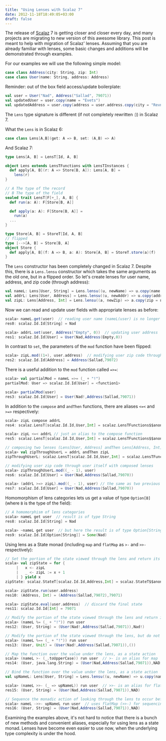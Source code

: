 ```yaml
---
title: "Using Lenses with Scalaz 7"
date: 2012-11-18T18:49:05+03:00
draft: false
---
```


The release of [Scalaz](https://github.com/scalaz/scalaz) 7 is getting closer and closer every day, and many projects are migrating to new version of this awesome library. This post is meant to help with migration of Scalaz' lenses. Assuming that you are already familiar with lenses, some basic changes and additions will be demonstrated through examples.

For our examples we will use the following simple model:
```scala
case class Address(city: String, zip: Int)
case class User(name: String, address: Address)
```

Reminder: out of the box field access/update boilerplate:
```scala
val user = User("Nad", Address("Sallad", 79071))
val updatedUser = user.copy(name = "Evets")
val updatedAddress = user.copy(address = user.address.copy(city = "Revned"))
```

The `Lens` type signature is different (if not completely rewritten :)) in Scalaz 7.

What the `Lens` is in Scalaz 6:
```scala
case class Lens[A,B](get: A => B, set: (A,B) => A)
```

And Scalaz 7:
```scala
type Lens[A, B] = LensT[Id, A, B]

object Lens extends LensTFunctions with LensTInstances {
  def apply[A, B](r: A => Store[B, A]): Lens[A, B] =
    lens(r)
}

// A The type of the record
// B The type of the field
sealed trait LensT[F[+_], A, B] {
  def run(a: A): F[Store[B, A]]

  def apply(a: A): F[Store[B, A]] =
    run(a)
  ...
}

type Store[A, B] = StoreT[Id, A, B]
// flipped
type |-->[A, B] = Store[B, A]
object Store {
  def apply[A, B](f: A => B, a: A): Store[A, B] = StoreT.store(a)(f)
}
```

The `Lens` constructor has been completely changed in Scalaz 7. Despite this, there is a `Lens.lensu` constructor which takes the same arguments as the old one, but in a flipped order. So let's create lenses for user name, address, and zip code (through address):
```scala
val nameL: Lens[User, String] = Lens.lensu((u, newName) => u.copy(name = newName), _.name)
val addrL: Lens[User, Address] = Lens.lensu((u, newAddr) => u.copy(address = newAddr), _.address)
val zipL: Lens[Address, Int] = Lens.lensu((a, newZip) => a.copy(zip = newZip), _.zip)
```

Now we can read and update user fields with appropriate lenses as before:
```scala
scala> nameL.get(user)  // reading user name (nameL(user) is no longer identical to nameL.get(user))
res0: scalaz.Id.Id[String] = Nad

scala> addrL.set(user, Address("Empty", 0))  // updating user address
res1: scalaz.Id.Id[User] = User(Nad,Address(Empty,0))
```

In contrast to `set`, the parameters of the `mod` function have been flipped:
```scala
scala> zipL.mod((1+), user.address)  // modifying user zip code through address (user.address)
res2: scalaz.Id.Id[Address] = Address(Sallad,79072)
```

There is a useful addition to the `mod` function called `=>=`:
```scala
scala> val partialMod = nameL =>= (_ + "!")
partialMod: User => scalaz.Id.Id[User] = <function1>

scala> partialMod(user)
res3: scalaz.Id.Id[User] = User(Nad!,Address(Sallad,79071))
```

In addition to the `compose` and `andThen` functions, there are aliases `<=<` and `>=>` respectively:
```scala
scala> zipL compose addrL
res4: scalaz.LensT[scalaz.Id.Id,User,Int] = scalaz.LensTFunctions$$anon$5@51557949

scala> zipL <=< addrL // just an alias to the compose function
res5: scalaz.LensT[scalaz.Id.Id,User,Int] = scalaz.LensTFunctions$$anon$5@3f1cf257

// composing two lenses (Lens[User, Address] andThen Lens[Address, Int] = Lens[User, Int])
scala> val zipThroughUserL = addrL andThen zipL
zipThroughUserL: scalaz.LensT[scalaz.Id.Id,User,Int] = scalaz.LensTFunctions$$anon$5@5c921914

// modifying user zip code through user itself with composed lenses
scala> zipThroughUserL.mod((_ - 1), user)
res6: scalaz.Id.Id[User] = User(Nad,Address(Sallad,79070))

scala> (addrL >=> zipL).mod((_ - 1), user) // the same as two previous lines
res7: scalaz.Id.Id[User] = User(Nad,Address(Sallad,79070))
```

Homomorphism of lens categories lets us get a value of type `Option[B]` (where `B` is the type of the field):
```scala
// A homomorphism of lens categories
scala> nameL get user  // result is of type String
res8: scalaz.Id.Id[String] = Nad

scala> ~nameL get user  // but here the result is of type Option[String]!
res9: scalaz.Id.Id[Option[String]] = Some(Nad)
```

Using lens as a State monad (including `map` and `flatMap` as `>-` and `>>-` respectively):
```scala
// Set the portion of the state viewed through the lens and return its new value
scala> val zipState = for {
     |   x <- zipL
     |   _ <- zipL := x + 1
     | } yield x
zipState: scalaz.StateT[scalaz.Id.Id,Address,Int] = scalaz.StateT$$anon$7@346d9067

scala> zipState.run(user.address)
res10: (Address, Int) = (Address(Sallad,79072),79071)

scala> zipState.eval(user.address)  // discard the final state
res11: scalaz.Id.Id[Int] = 79071

// Modify the portion of the state viewed through the lens and return its new value
scala> (nameL %= (_ + "!")) run user
res12: (User, String) = (User(Nad!,Address(Sallad,79071)),Nad!)

// Modify the portion of the state viewed through the lens, but do not return its new value
scala> (nameL %== (_ + "!")) run user
res13: (User, Unit) = (User(Nad!,Address(Sallad,79071)),())

// Map the function over the value under the lens, as a state action
scala> (nameL >- (_.toUpperCase)) run user  // >- is an alias for map
res14: (User, java.lang.String) = (User(Nad,Address(Sallad,79071)),NAD)

// Bind the function over the value under the lens, as a state action
val upNameL: Lens[User, String] = Lens.lensu((u, newName) => u.copy(name = newName.toUpperCase), _.name.toUpperCase) // yet another lens for user name

scala> (nameL >>- (_ => upNameL)) run user  // >>- is an alias for flatMap
res15: (User, String) = (User(Nad,Address(Sallad,79071)),NAD)

// Sequence the monadic action of looking through the lens to occur before the state action
scala> nameL ->>- upNameL run user  // uses flatMap (>>-) for sequencing monadic actions
res16: (User, String) = (User(Nad,Address(Sallad,79071)),NAD)
```

Examining the examples above, it's not hard to notice that there is a bunch of new methods and convenient aliases, especially for using lens as a state monad. Lenses have become even easier to use now, when the underlying type complexity is under the hood.
